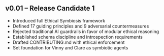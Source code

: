 ## v0.01 – Release Candidate 1

- Introduced full Ethical Symbiosis framework
- Defined 17 guiding principles and 9 adversarial countermeasures
- Rejected traditional AI guardrails in favor of modular ethical reasoning
- Established schema discipline and introspection requirements
- Drafted CONTRIBUTING.md with ethical enforcement
- Set foundation for Vinny and Clare as symbiotic agents
